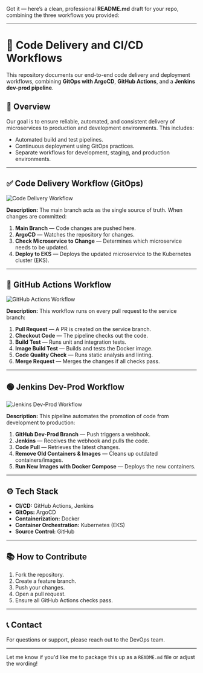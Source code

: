 Got it — here’s a clean, professional **README.md** draft for your repo, combining the three workflows you provided:

---

# 🚀 Code Delivery and CI/CD Workflows

This repository documents our end-to-end code delivery and deployment workflows, combining **GitOps with ArgoCD**, **GitHub Actions**, and a **Jenkins dev-prod pipeline**.

## 📌 Overview

Our goal is to ensure reliable, automated, and consistent delivery of microservices to production and development environments. This includes:

* Automated build and test pipelines.
* Continuous deployment using GitOps practices.
* Separate workflows for development, staging, and production environments.

---

## ✅ Code Delivery Workflow (GitOps)

![Code Delivery Workflow](./image.png)

**Description:**
The main branch acts as the single source of truth. When changes are committed:

1. **Main Branch** — Code changes are pushed here.
2. **ArgoCD** — Watches the repository for changes.
3. **Check Microservice to Change** — Determines which microservice needs to be updated.
4. **Deploy to EKS** — Deploys the updated microservice to the Kubernetes cluster (EKS).

---

## 🔄 GitHub Actions Workflow

![GitHub Actions Workflow](./image2.png)

**Description:**
This workflow runs on every pull request to the service branch:

1. **Pull Request** — A PR is created on the service branch.
2. **Checkout Code** — The pipeline checks out the code.
3. **Build Test** — Runs unit and integration tests.
4. **Image Build Test** — Builds and tests the Docker image.
5. **Code Quality Check** — Runs static analysis and linting.
6. **Merge Request** — Merges the changes if all checks pass.

---

## 🟢 Jenkins Dev-Prod Workflow

![Jenkins Dev-Prod Workflow](./image3.png)

**Description:**
This pipeline automates the promotion of code from development to production:

1. **GitHub Dev-Prod Branch** — Push triggers a webhook.
2. **Jenkins** — Receives the webhook and pulls the code.
3. **Code Pull** — Retrieves the latest changes.
4. **Remove Old Containers & Images** — Cleans up outdated containers/images.
5. **Run New Images with Docker Compose** — Deploys the new containers.

---

## ⚙️ Tech Stack

* **CI/CD:** GitHub Actions, Jenkins
* **GitOps:** ArgoCD
* **Containerization:** Docker
* **Container Orchestration:** Kubernetes (EKS)
* **Source Control:** GitHub

---

## 📚 How to Contribute

1. Fork the repository.
2. Create a feature branch.
3. Push your changes.
4. Open a pull request.
5. Ensure all GitHub Actions checks pass.

---

## 📞 Contact

For questions or support, please reach out to the DevOps team.

---

Let me know if you'd like me to package this up as a `README.md` file or adjust the wording!
